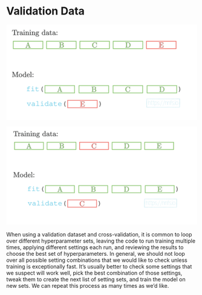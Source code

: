 # Validation Data

![img.png](img.png)

![img_1.png](img_1.png)

When using a validation dataset and cross-validation, it is common to loop over different
hyperparameter sets, leaving the code to run training multiple times, applying different settings
each run, and reviewing the results to choose the best set of hyperparameters. In general, we
should not loop over all possible setting combinations that we would like to check unless training
is exceptionally fast. It’s usually better to check some settings that we suspect will work well, pick
the best combination of those settings, tweak them to create the next list of setting sets, and train
the model on new sets. We can repeat this process as many times as we’d like.

